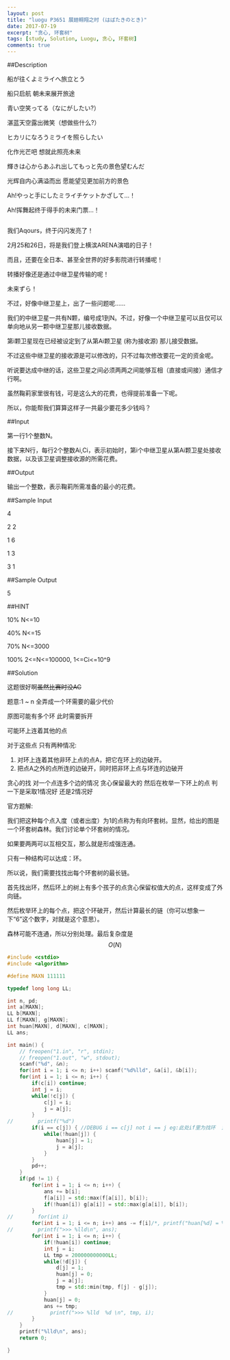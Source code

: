 ```yaml
---
layout: post
title: "luogu P3651 展翅翱翔之时 (はばたきのとき)"
date: 2017-07-19
excerpt: "贪心, 环套树"
tags: [study, Solution, Luogu, 贪心, 环套树]
comments: true
---
```


##Description

船が往くよミライへ旅立とう

船只启航 朝未来展开旅途

青い空笑ってる（なにがしたい?）

湛蓝天空露出微笑（想做些什么?）

ヒカリになろうミライを照らしたい

化作光芒吧 想就此照亮未来

輝きは心からあふれ出してもっと先の景色望むんだ

光辉自内心满溢而出 愿能望见更加前方的景色

Ah!やっと手にしたミライチケットかざして…！

Ah!挥舞起终于得手的未来门票…！

![]()

我们Aqours，终于闪闪发亮了！

2月25和26日，将是我们登上横滨ARENA演唱的日子！

而且，还要在全日本、甚至全世界的好多影院进行转播呢！

转播好像还是通过中继卫星传输的呢！

未来ずら！

不过，好像中继卫星上，出了一些问题呢……

我们的中继卫星一共有N颗，编号成1到N。不过，好像一个中继卫星可以且仅可以单向地从另一颗中继卫星那儿接收数据。

第i颗卫星现在已经被设定到了从第Ai颗卫星 (称为接收源) 那儿接受数据。

不过这些中继卫星的接收源是可以修改的，只不过每次修改要花一定的资金呢。

听说要达成中继的话，这些卫星之间必须两两之间能够互相（直接或间接）通信才行啊。

虽然鞠莉家里很有钱，可是这么大的花费，也得提前准备一下呢。

所以，你能帮我们算算这样子一共最少要花多少钱吗？

##Input

第一行1个整数N。

接下来N行，每行2个整数Ai,Ci，表示初始时，第i个中继卫星从第Ai颗卫星处接收数据，以及该卫星调整接收源的所需花费。

##Output

输出一个整数，表示鞠莉所需准备的最小的花费。

##Sample Input

4

2 2

1 6

1 3

3 1

##Sample Output

5

##HINT

10% N<=10

40% N<=15

70% N<=3000

100% 2<=N<=100000, 1<=Ci<=10^9

##Solution

这题很好啊~~虽然比赛时没AC~~

题意:1 ~ n 全弄成一个环需要的最少代价

原图可能有多个环 此时需要拆开

可能环上连着其他的点

对于这些点 只有两种情况:

1. 对环上连着其他非环上点的点A，把它在环上的边破开。
2. 把点A之外的点所连的边破开，同时把非环上点与环连的边破开

贪心的找 对一个点连多个边的情况 贪心保留最大的 然后在枚举一下环上的点 判一下是采取1情况好 还是2情况好

官方题解:

我们把这种每个点入度（或者出度）为1的点称为有向环套树。显然，给出的图是一个环套树森林。我们讨论单个环套树的情况。

如果要两两可以互相交互，那么就是形成强连通。

只有一种结构可以达成：环。

所以说，我们需要找找出每个环套树的最长链。

首先找出环，然后环上的树上有多个孩子的点贪心保留权值大的点，这样变成了外向链。

然后枚举环上的每个点，把这个环破开，然后计算最长的链（你可以想象一下“6”这个数字，对就是这个意思）。

森林可能不连通，所以分别处理。最后复杂度是$$O(N)$$

```cpp
#include <cstdio>
#include <algorithm>

#define MAXN 111111

typedef long long LL;

int n, pd;
int a[MAXN];
LL b[MAXN];
LL f[MAXN], g[MAXN];
int huan[MAXN], d[MAXN], c[MAXN];
LL ans;

int main() {
    // freopen("1.in", "r", stdin);
    // freopen("1.out", "w", stdout);
    scanf("%d", &n);
    for(int i = 1; i <= n; i++) scanf("%d%lld", &a[i], &b[i]);
    for(int i = 1; i <= n; i++) {
        if(c[i]) continue;
        int j = i;
        while(!c[j]) {
            c[j] = i;
            j = a[j];
        }
//        printf("%d")
        if(i == c[j]) { //DEBUG i == c[j] not i == j eg:此处if里为找环  对于图： 1->2->3->4->5->3 如果从1开始 则最后停在3 而3->4->5为环  如果判断i==j则出错
            while(!huan[j]) {
                huan[j] = 1;
                j = a[j];
            }
        }
        pd++;
    }
    if(pd != 1) {
        for(int i = 1; i <= n; i++) {
            ans += b[i];
            f[a[i]] = std::max(f[a[i]], b[i]);
            if(!huan[i]) g[a[i]] = std::max(g[a[i]], b[i]);
        }
//        for(int i)
        for(int i = 1; i <= n; i++) ans -= f[i]/*, printf("huan[%d] = %d \n", i, huan[i])*/;
//        printf(">>> %lld\n", ans);
        for(int i = 1; i <= n; i++) {
            if(!huan[i]) continue;
            int j = i;
            LL tmp = 200000000000LL;
            while(!d[j]) {
                d[j] = 1;
                huan[j] = 0;
                j = a[j];
                tmp = std::min(tmp, f[j] - g[j]);
            }
            huan[j] = 0;
            ans += tmp;
//            printf(">>> %lld  %d \n", tmp, i);
        }
    }
    printf("%lld\n", ans);
    return 0;

}

```
